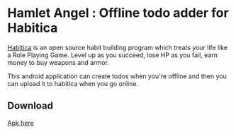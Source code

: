 # Hamlet Angel : Offline todo adder for Habitica 
[Habitica](https://habitica.com) is an open source habit building program which treats your life like a Role Playing Game. Level up as you succeed, lose HP as you fail, earn money to buy weapons and armor.

This android application can create todos when you're offline and then you can upload it to habitica when you go online.

## Download 
[Apk here](https://github.com/sylveryte/hamletangel/releases)
